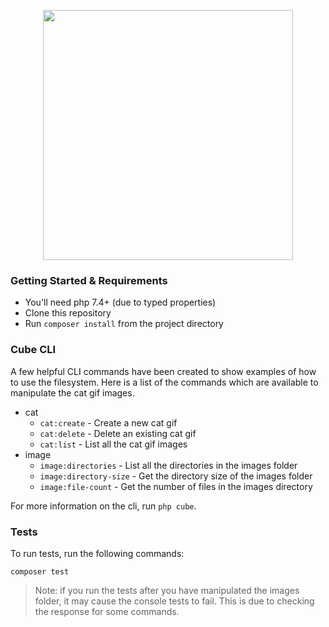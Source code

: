 <p align="center"><a href="https://3sidedcube.com" target="_blank"><img src="https://3sidedcube.com/app/themes/tsc-2018/img/footer/logo-black.png" width="400"></a></p>

### Getting Started & Requirements

* You'll need php 7.4+ (due to typed properties)
* Clone this repository
* Run `composer install` from the project directory

### Cube CLI

A few helpful CLI commands have been created to show examples of how to use the filesystem. Here is a list
of the commands which are available to manipulate the cat gif images.

- cat
  - `cat:create` - Create a new cat gif
  - `cat:delete` - Delete an existing cat gif
  - `cat:list` - List all the cat gif images
- image
  - `image:directories` - List all the directories in the images folder
  - `image:directory-size` - Get the directory size of the images folder
  - `image:file-count` - Get the number of files in the images directory

For more information on the cli, run `php cube`.

### Tests

To run tests, run the following commands:

```
composer test
```

> Note: if you run the tests after you have manipulated the images folder, it may cause the console tests to fail.
> This is due to checking the response for some commands.
